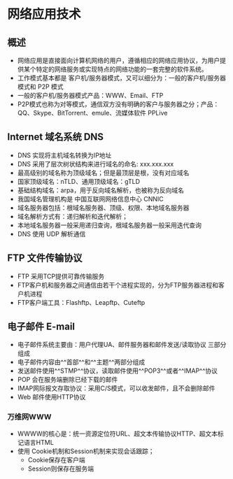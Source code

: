 # 网络应用技术
## 概述
* 网络应用是直接面向计算机网络的用户，遵循相应的网络应用协议，为用户提供某个特定的网络服务或实现特点的网络功能的一套完整的软件系统。
* 工作模式基本都是 客户机/服务器模式，又可以细分为：一般的客户机/服务器模式和 P2P 模式
* 一般的客户机/服务器模式产品：WWW、Email、FTP
* P2P模式也称为对等模式，通信双方没有明确的客户与服务器之分；产品：QQ、Skype、BitTorrent、emule、流媒体软件 PPLive
## Internet 域名系统 DNS
* DNS 实现将主机域名转换为IP地址
* DNS 采用了层次树状结构来进行域名的命名: xxx.xxx.xxx
* 最高级别的域名称为顶级域名；但是最顶层是根，没有对应域名
* 国家顶级域名：nTLD、通用顶级域名：gTLD
* 基础结构域名：arpa，用于反向域名解析，也被称为反向域名
* 我国域名管理机构是 中国互联网网络信息中心 CNNIC
* 域名服务器包括：根域名服务器、顶级、权限、本地域名服务器
* 域名解析方式有：递归解析和迭代解析；
* 本地域名服务器一般采用递归查询，根域名服务器一般采用迭代查询
* DNS 使用 UDP 解析通信
## FTP 文件传输协议
* FTP 采用TCP提供可靠传输服务
* FTP客户机和服务器之间通信由若干个进程实现的，分为FTP服务器进程和客户机进程
* FTP客户端工具：Flashftp、Leapftp、Cuteftp

## 电子邮件 E-mail
* 电子邮件系统主要由：用户代理UA、邮件服务器和邮件发送/读取协议 三部分组成
* 电子邮件内容由^^首部^^和^^主题^^两部分组成
* 发送邮件使用^^STMP^^协议，读取邮件使用^^POP3^^或者^^IMAP^^协议
* POP 会在服务端删除已经下载的邮件
* IMAP网际报文存取协议：采用C/S模式，可以收发邮件，且不会删除邮件
* Web 邮件使用HTTP协议
### 万维网WWW
* WWWW的核心是：统一资源定位符URL、超文本传输协议HTTP、超文本标记语言HTML
* 使用 Cookie机制和Session机制来实现会话跟踪；
    * Cookie保存在客户端
    * Session则保存在服务端